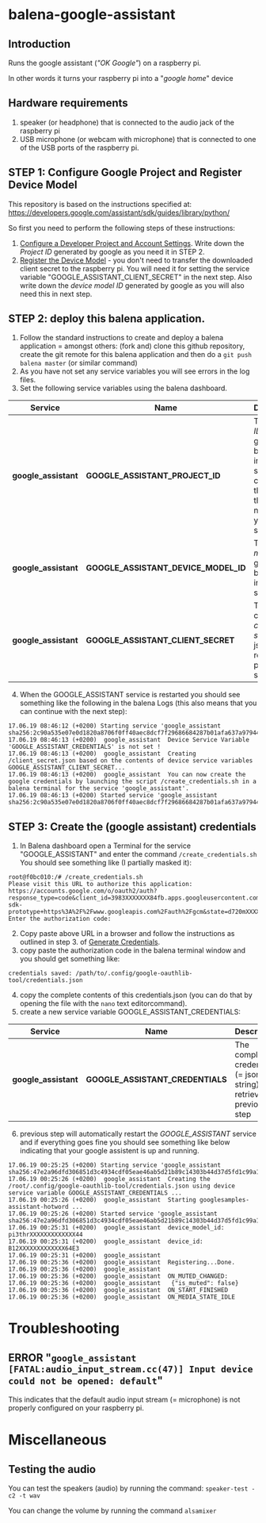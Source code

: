 # balena-google-assistant
## Introduction
Runs the google assistant (_"OK Google"_) on a raspberry pi.

In other words it turns your raspberry pi into a "_google home_" device

## Hardware requirements

1. speaker (or headphone) that is connected to the audio jack of the raspberry pi
2. USB microphone (or webcam with microphone) that is connected to one of the USB ports of the raspberry pi.

## STEP 1: Configure Google Project and Register Device Model
This repository is based on the instructions specified at: https://developers.google.com/assistant/sdk/guides/library/python/

So first you need to perform the following steps of these instructions:

1. [Configure a Developer Project and Account Settings](https://developers.google.com/assistant/sdk/guides/library/python/embed/config-dev-project-and-account).  Write down the _Project ID_ generated by google as you need it in STEP 2.
2. [Register the Device Model](https://developers.google.com/assistant/sdk/guides/library/python/embed/register-device) - you don't need to transfer the downloaded client secret to the raspberry pi.  You will need it for setting the service variable "GOOGLE_ASSISTANT_CLIENT_SECRET" in the next step.  Also write down the _device model ID_ generated by google as you will also need this in next step.

## STEP 2: deploy this balena application.

1. Follow the standard instructions to create and deploy a balena application  = amongst others:  (fork and) clone this github repository, create the git remote for this balena application and then do a `git push balena master` (or similar command) 
2. As you have not set any service variables you will see errors in the log files.
3. Set the following service variables using the balena dashboard.

| Service            | Name  |  Description                                    |
|------------------------- | -------------- |-------------------------------------------------|
| **google_assistant**  |    **GOOGLE_ASSISTANT_PROJECT_ID**       |  The _project ID_ generated by google in previous step. Don't confuse this with the project name that you have specified. |
| **google_assistant**  |    **GOOGLE_ASSISTANT_DEVICE_MODEL_ID**  |  The _device model id_ generated by google in previous step |
| **google_assistant**  |    **GOOGLE_ASSISTANT_CLIENT_SECRET**  |  The complete _client secret_ (= json string) retrieved in previous step |

4. When the GOOGLE_ASSISTANT service is restarted you should see something like the following in the balena Logs (this also means that you can continue with the next step):
```
17.06.19 08:46:12 (+0200) Starting service 'google_assistant sha256:2c90a535e07e0d1820a8706f0ff40aec8dcf7f29686684287b01afa637a97944'
17.06.19 08:46:13 (+0200)  google_assistant  Device Service Variable 'GOOGLE_ASSISTANT_CREDENTIALS' is not set !
17.06.19 08:46:13 (+0200)  google_assistant  Creating /client_secret.json based on the contents of device service variables GOOGLE_ASSISTANT_CLIENT_SECRET...
17.06.19 08:46:13 (+0200)  google_assistant  You can now create the google credentials by launching the script /create_credentials.sh in a balena terminal for the service 'google_assistant'.
17.06.19 08:46:13 (+0200) Started service 'google_assistant sha256:2c90a535e07e0d1820a8706f0ff40aec8dcf7f29686684287b01afa637a97944'
```

## STEP 3: Create the (google assistant) credentials
1. In Balena dashboard open a Terminal for the service "GOOGLE_ASSISTANT" and enter the command `/create_credentials.sh`
You should see something like (I partially masked it):
```
root@f0bc010:/# /create_credentials.sh
Please visit this URL to authorize this application: https://accounts.google.com/o/oauth2/auth?response_type=code&client_id=3983XXXXXXX84fb.apps.googleusercontent.com&redirect_uri=urn%3AietXXXXXXXh%3A2.0%3Aoob&scope=https%3A%2XXXXXXXapis.com%2Fauth%2Fassistant-sdk-prototype+https%3A%2F%2Fwww.googleapis.com%2Fauth%2Fgcm&state=d720mXXXXXXXXXXXXXXXXXXXXXXXXXX&code_challenge=GXXXXXXXJs&code_challenge_method=SXXXXXXX6&prompt=consent&access_type=offline
Enter the authorization code:
```
2. Copy paste above URL in a browser and follow the instructions as outlined in step 3. of [Generate Credentials](https://developers.google.com/assistant/sdk/guides/library/python/embed/install-sample).
3. copy paste the authorization code in the balena terminal window and you should get something like:
```
credentials saved: /path/to/.config/google-oauthlib-tool/credentials.json
```
4. copy the complete contents of this credentials.json (you can do that by opening the file with the  `nano`  text editorcommand).
5. create a new service variable GOOGLE_ASSISTANT_CREDENTIALS:

| Service            | Name  |  Description                                    |
|------------------------- | -------------- |-------------------------------------------------|
| **google_assistant**  |    **GOOGLE_ASSISTANT_CREDENTIALS**       |  The complete credentials (= json string) retrieved in previous step |
6. previous step will automatically restart the *GOOGLE_ASSISTANT* service and if everything goes fine you should see something like below indicating that your google assistent is up and running.
```
17.06.19 00:25:25 (+0200) Starting service 'google_assistant sha256:47e2a96dfd306851d3c4934cdf05eae46ab5d21b89c14303b44d37d5fd1c99a1'
17.06.19 00:25:26 (+0200)  google_assistant  Creating the /root/.config/google-oauthlib-tool/credentials.json using device service variable GOOGLE_ASSISTANT_CREDENTIALS ...
17.06.19 00:25:26 (+0200)  google_assistant  Starting googlesamples-assistant-hotword ...
17.06.19 00:25:26 (+0200) Started service 'google_assistant sha256:47e2a96dfd306851d3c4934cdf05eae46ab5d21b89c14303b44d37d5fd1c99a1'
17.06.19 00:25:31 (+0200)  google_assistant  device_model_id: pi3thrXXXXXXXXXXXXX44
17.06.19 00:25:31 (+0200)  google_assistant  device_id: B12XXXXXXXXXXXXX64E3
17.06.19 00:25:31 (+0200)  google_assistant  
17.06.19 00:25:36 (+0200)  google_assistant  Registering...Done.
17.06.19 00:25:36 (+0200)  google_assistant  
17.06.19 00:25:36 (+0200)  google_assistant  ON_MUTED_CHANGED:
17.06.19 00:25:36 (+0200)  google_assistant   {"is_muted": false}
17.06.19 00:25:36 (+0200)  google_assistant  ON_START_FINISHED
17.06.19 00:25:36 (+0200)  google_assistant  ON_MEDIA_STATE_IDLE
```

# Troubleshooting
## ERROR "`google_assistant  [FATAL:audio_input_stream.cc(47)] Input device could not be opened: default`"
This indicates that the default audio input stream (= microphone) is not properly configured on your raspberry pi.

# Miscellaneous

## Testing the audio

You can test the speakers (audio) by running the command:
`speaker-test -c2 -t wav`

You can change the volume by running the command `alsamixer`
